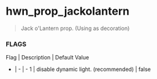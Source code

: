 # hwn_prop_jackolantern

> Jack o'Lantern prop.
> (Using as decoration)

### FLAGS
Flag | Description | Default Value
- | - | -
1 |	disable dynamic light. (recommended) | false